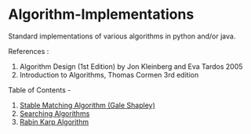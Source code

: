 # Algorithm-Implementations
Standard implementations of various algorithms in python and/or java.


References : 
1. Algorithm Design (1st Edition) by Jon Kleinberg and Eva Tardos 2005
2. Introduction to Algorithms, Thomas Cormen 3rd edition

Table of Contents -
1. [Stable Matching Algorithm (Gale Shapley)](Stable%20Matching%20Algorithm%20(Gale%20Shapley))
2. [Searching Algorithms](Searching%20Algorithms)
3. [Rabin Karp Algorithm](Rabin%20Karp%20Algorithm)
   
